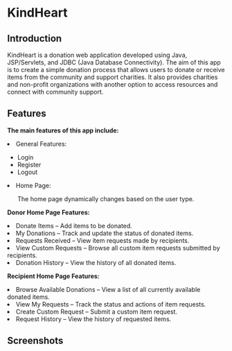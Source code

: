 # KindHeart

## Introduction
<p>KindHeart is a donation web application developed using Java, JSP/Servlets, and JDBC (Java Database Connectivity). The aim of this app is to create a simple donation process that allows users to donate or receive items from the community and support charities. It also provides charities and non-profit organizations with another option to access resources and connect with community support.</p>

## Features
<b>The main features of this app include:</b>

<li>General Features:</li>

<ul><li>Login</li>
<li>Register</li>
<li>Logout</li></ul>

<li>Home Page:</li>
<ul>The home page dynamically changes based on the user type.</ul>

<b>Donor Home Page Features:</b>
<li>Donate Items – Add items to be donated.</li>
<li>My Donations – Track and update the status of donated items.</li>
<li>Requests Received – View item requests made by recipients.</li>
<li>View Custom Requests – Browse all custom item requests submitted by recipients.</li>
<li>Donation History – View the history of all donated items.</li>

<b>Recipient Home Page Features:</b>
<li>Browse Available Donations – View a list of all currently available donated items.</li>
<li>View My Requests – Track the status and actions of item requests.</li>
<li>Create Custom Request – Submit a custom item request.</li>
<li>Request History – View the history of requested items.</li>

## Screenshots

